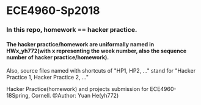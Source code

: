 # ECE4960-Sp2018

### In this repo, homework == hacker practice. 
#### The hacker practice/homework are uniformally named in HWx_yh772(with x representing the week number, also the sequence number of hacker practice/homework).

Also, source files named with shortcuts of "HP1, HP2, ..." stand for "Hacker Practice 1, Hacker Practice 2, ..."

Hacker Practice(homework) and projects submission for ECE4960-18Spring, Cornell. 
@Author: Yuan He(yh772)


